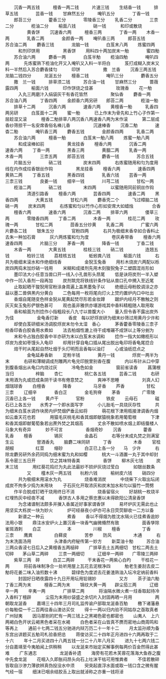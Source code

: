 <!-- { "loadSidebar": true } -->
　　沉香一两五钱　　　檀香一两二钱　　　片速三钱
　　生结香一钱　　　排草五钱　　　　芸香一钱
　　甘麻然五分　　　唵叭五分　　　　丁香一钱
　　郎苔三分　　　　藿香三分　　　　零陵香三分
　　乳香二分　　　　三柰二分　　　　榄油二分
　　榆面八钱　　　　硝一钱
　　　和印或散烧
　　　　　黄香饼
　　沉速香六两　　　檀香三两　　　　丁香一两
　　木香一两　　　　乳香二两　　　　金颜香一两
　　唵叭香三两　　　郎苔五钱　　　　苏合油二两
　　麝香三钱　　　　龙脑一钱　　　　白芨末八两
　　炼蜜四两
　　　和剂印饼用
　　　　　黑香饼
　　用料四十两加炭末一觔　　　　蜜四觔
　　苏合油六两　　　麝香一两　　　　白芨半觔
　　榄油四觔　　　　唵叭四两
　　　先炼蜜熟下榄油化开又入唵叭又入料一半将白
　　　芨打成糊入炭末又料一半然后入苏合麝香揉匀
　　　印饼
　　　　　撒　兰香
　　沉香三两五钱　　　龙脑二钱四分　　　龙涎五分
　　檀香二钱　　　　唵叭三分　　　　麝香五分
　　撒　兰一钱　　　排草须二钱　　　苏合油一钱
　　甘麻然三分　　　蔷薇露四两　　　榆面六钱
　　　印作饼烧之佳甚
　　　　　玫瑰香
　　花一觔
　　　入丸三两磨汁入绢袋灰干有香花皆然
　　　　　聚仙香
　　麝香一两　　　　苏合油八两　　　丁香四两
　　金颜香六两另研　　郎苔二两　　　　榄油一觔
　　排草十二两　　　沉香六两　　　　速香六两
　　黄檀香一觔　　　乳香四两另研　　　白芨面十二两
　　蜜一觔
　　　已上作末为骨先和上竹心子作第一层趁湿又滚
　　　檀香二觔排草八两沉香八两速香八两为末作滚
　　　第二层成香纱筛掠干一名安席香俗名棒儿香
　　　　　沉速棒香
　　沉香二觔　　　　速杳二觔　　　　唵叭香三两
　　麝香五钱　　　　金颜香四两　　　乳香二两
　　苏合油六两　　　檀香一觔　　　　白芨末一觔八两
　　炼蜜一觔八两
　　　和成滚棒如前
　　　　　黄龙挂香
　　檀香六两　　　　沉香二两　　　　速香六两
　　丁香一两　　　　黑香三两　　　　黄胭二两
　　乳香一两　　　　木香一两　　　　三柰五两
　　郎苔五钱　　　　麝香一钱　　　　苏合五钱
　　片脑五分　　　　硝二钱　　　　　炭末四两
　　　右炼蜜随用和匀为度用线在内作成炷香银丝作钩
　　　　　黑龙挂香
　　檀香六两　　　　速香四两　　　　黄熟二两
　　丁香五钱　　　　黑香四钱　　　　乳香六钱
　　芸香一两　　　　三柰三钱　　　　良姜一钱
　　细辛一钱　　　　川芎二钱　　　　甘松一两
　　榄油二两　　　　硝二钱　　　　　末四两
　　　以蜜随用同前铜丝作钩
　　　　　清道引路香
　　檀香六两　　　　芸香四两　　　　速香二两
　　黑香四两　　　　大黄五钱　　　　甘松六两
　　麝香壳二个　　　飞过樟脑二钱　　硝一两
　　炭末四两
　　　右炼蜜和匀以竹作心形如安席大如蜡烛
　　　　合香
　　檀香六两　　　　速香六两　　　　沉香二两
　　排草六两　　　　倭草三两　　　　零陵香四两
　　丁香二两　　　　木香一两　　　　桂花二两
　　玫瑰一两　　　　甘松二两　　　　茴香五分炒黄
　　乳香二两　　　　广蜜六两　　　　片麝各二钱
　　银朱五分　　　　官粉四两
　　　右共为极细末香皁如合香料止去朱一种加石膏
　　　灰六两炼蜜和匀为度
　　　　　卷灰寿带香
　　檀香六两　　　　速香四两　　　　片脑三分
　　茅香一两　　　　降香一钱　　　　丁香二钱
　　木香一两　　　　大黄五钱　　　　桂枝三钱
　　硝二钱　　　　　连翘五钱　　　　柏铃三钱
　　荔枝核五钱　　　蚯蚓粪八钱　　　榆面六钱
　　　右共为极细末滚水和作绝细线香
　　　　　金猊玉兔香
　　用杉木烧炭六两配以栎炭四两捣末加炒硝一钱用
　　米糊和成揉剂先用木刻狻猊兔子二塑圆混肖形如
　　墨印法大小任意当兽口开一线入小孔兽形头昂尾
　　低是诀将炭剂一半入塑中作一凹入香剂一段再加
　　炭剂筑完将铁线针条作钻从兽口孔中搠入至近尾
　　止取起晒干狻猊用官粉涂身周遍上盖黑墨兔子以
　　绝细云母粉胶调涂之亦益以墨二兽俱黑内分黄白
　　二色每用一枚将尾向灯火上焚灼置炉内口中吐出
　　香烟自尾随变色样金猊从尾黄起焚尽形若金妆蹲
　　踞炉内经月不散触之则灰灭矣玉兔形俨银色甚可
　　观也虽非雅供亦堪游戏其中香料精粗随人取用取
　　香和榆面为剂捻作小指粗段长八九寸以兽腹大小
　　量入但令香不露出炭外为佳
　　　　　金龟香灯新
　　香皮　每以好烰炭研为细末纱筛过用黄丹少许和
　　却使白芨研细米汤调胶烰炭末勿令太湿　香心　
　　茅香藿香零陵香三柰子柏香印香白胶香用水煮如
　　法去柏烟性漉上待干成堆碾不成饼以上等分剉为
　　末和令占独白胶香中半亦研为末以白芨末水调和
　　捻作一指大如橄榄形以烰炭为皮如枣馒头入龟印
　　却用针穿自龟口插从尾出脱出龟印将香龟尾捻合
　　焙干时从尾起自然吐烟于头灯明而且香每以油灯
　　心或油纸捻点之
　　　　　金龟延寿香新
　　定粉半钱　　　　黄丹一钱　　　　烰炭一两半为末
　　　右研和薄糊调成剂雕两片龟兑印脱里别香在腹
　　　内以布针从口中穿到腹香烟出从龟口内烧过灰
　　　冷龟色如金
　　　　　窗前省读香
　　菖蒲根　　　　当归　　　　　梓脑
　　杏仁　　　　　桃仁各五钱　　　芸香二钱
　　　右研末用酒为丸或捻成条阴干读书有倦意焚之
　　　爽神不思睡
　　　　　刘真人幻烟瑞球香
　　白檀香　　　　降香　　　　　马牙香
　　芦香　　　　　甘松　　　　　三柰
　　辽细辛　　　　香白芷　　　　金毛狗脊
　　茅香　　　　　广零陵　　　　沉香已上各一钱
　　黄卢干　　　　官粉　　　　　铁皮
　　云母石　　　　磁石已上各五分　　水秀才一个即水面写字　
　　小儿胎毛一具烧灰存性
　　　共为细末白芨水调作块房内炉焚烟俨垂云如将
　　　萌花根下津用瓶接津调香内烟如云垂天花也若
　　　用猿毛灰桃毛和香其烟即献猿桃象若用葡萄根
　　　下津和香其烟即献葡萄象若出蔗外焚之其烟高
　　　丈余不散如喷水烟上即结蜃楼人马象大有奇异
　　　妙不可言
　　　　　香烟奇妙
　　沉香　　　　　藿香　　　　　乳香
　　檀香　　　　　锡灰　　　　　金晶石
　　　右等分末成丸焚之则满室生云
　　　　　窨酒香丸
　　脑麝二味同研　　　丁香　　　　　木香
　　官桂　　　　　胡椒　　　　　红荳
　　缩砂　　　　　白芷已上各一分　　马　少许
　　　右除龙麝另研外余药同捣为细末蜜为丸和如樱
　　　桃大一斗酒置一丸于其中却封系令密三五日开
　　　饮之其味特香美
　　　　　香饼
　　柳木灰七钱　　　炭末三钱
　　　用红葵花捣烂为丸此法最妙不损炉灰烧过莹白
　　　如银丝数条
　　　　　又
　　槿木灰一两五钱　　杭粉六钱　　　榆树皮六钱
　　硝四分
　　　共为极细末用滚水为丸
　　　　　烧香难消炭
　　　中烧柴下火取出坛闭成炭不拘多少捣为末用块
　　子石灰化开取浓灰和炭末加水和匀以猫竹一筒劈
　　作半合脱成钉晒干烧用终日不消
　　　　　烧香留宿火
　　好胡桃一枚烧半红埋热灰中经夜不减
　　　香饼古人多用之蔡忠惠以未得欧阳公清泉香饼
　　　为念诸谱制法颇多并摷入香属近好事家谓香饼
　　　易坏炉灰无需此也止用坚实大栎炭一块为妙火
　　　炉可经昼夜小炉亦可永日荧荧聊收一二方以备
　　　新谱之一种云
　　　　　煮香
　　香以不得烟为胜沈水隔火已佳煮香逾妙法用小银
　　鼎注水安炉火上置沉香一块香气幽微翛然有致
　　　　　面香孳除雀斑酒刺
　　白芷　　　　　　本　　　　　川椒
　　檀香　　　　　丁香　　　　　三柰
　　鹰粪　　　　　白藓皮　　　　苦参
　　防风　　　　　木通
　　　右为末洗面汤用
　　　　　头津香内府秘传第一妙方
　　新菜油十觔　　　苏合油三两众香浸七日后入之黄檀香五两槌碎
　　广排草去土五两细切　甘松二两去土切碎　　茅山草二两碎
　　三柰一两细切　　　辽细辛一两碎　　广零陵三两碎
　　紫草三两　碎　　　白芷二两碎　　　干末香花一两紫心白旳
　　干桂花一两
　　　将前各味制净合一处听用屋上瓦花去泥根净四
　　　觔老生姜刮去皮二觔将花姜二味入油煎数十沸
　　　碧绿色为度滤去花姜渣熟油入坛冷定纳前香料
　　　封固好日晒夜露四十九日开用坛用铅锡妙
　　　　　又方
　　茶子油六觔　　　丁香三两为末　　　檀香二两为末
　　锦纹大黄一两　　辟尘茄三两　　　辽细辛一两
　　辛夷一两　　　　广排草二两
　　　将油隔水微火煮一炷香取起待冷入香料丁檀辟
　　　尘茄为末用纱袋盛之余切片入封固再晒一月用
　　　　　两朝取龙涎香
　　嘉靖三十四年三月司礼监传谕户部取龙涎香百觔
　　檄下诸藩悬价每觔偿一千二百两往香山澳访买仅
　　得十一两以归内验不同姑存之亟取真者广州狱夷
　　因马那别的贮有一两三钱上之黑褐色密也都密也
　　山夷人　上六两褐白色开状云褐黑色者采在水褐
　　白色者采在山皆真不赝而密地山商周鸣和等再上
　　通前十七两二钱五分驰进内辩万历二十一年十二
　　月太监孙顺为备东宫出讲题买五觔司札验香把总
　　蒋俊访买二十四年正月进四十六两再取于二十六
　　年十二月买进四十八两五钱一分二十八年八月买
　　进九十七两六钱二分自嘉靖至今夷舶闻上供稍稍
　　以龙涎来市始定买解事例每两价百金然得此甚难
　　广东通志
　　　　　龙涎香补遗
　　海旁有花若木芙蓉花落海大鱼吞之腹中先食龙涎
　　花咽入久即胀闷昂头向石上吐沫干枯可用惟粪者
　　不佳若散碎皆取自沙渗力薄欲辨真伪投没水中须
　　臾突起直浮水面或取一钱口含之微有腥气经一宿
　　细沫已咽余结胶舌上取出就淖称之亦重一钱将淖
